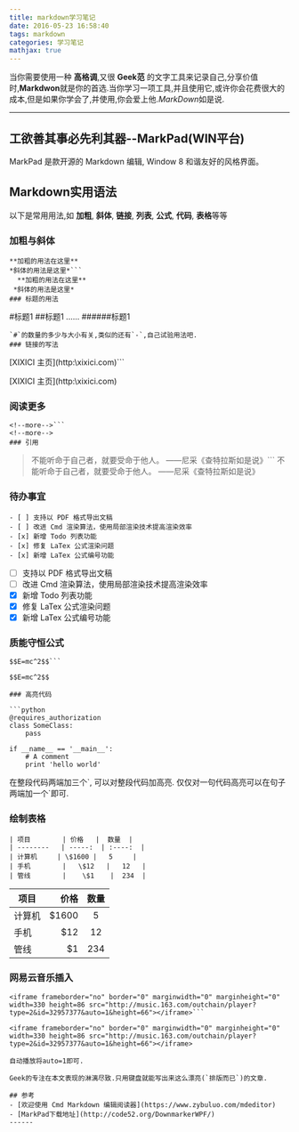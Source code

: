 ```yaml
---
title: markdown学习笔记
date: 2016-05-23 16:58:40
tags: markdown
categories: 学习笔记
mathjax: true
---
```


当你需要使用一种 **高格调**,又很 **Geek范** 的文字工具来记录自己,分享价值时,**Markdwon**就是你的首选.当你学习一项工具,并且使用它,或许你会花费很大的成本,但是如果你学会了,并使用,你会爱上他.*MarkDown*如是说.

------

## 工欲善其事必先利其器--MarkPad(WIN平台)
MarkPad 是款开源的 Markdown 编辑, Window 8 和谐友好的风格界面。

## Markdown实用语法	
 以下是常用用法,如 **加粗**, **斜体**, **链接**, **列表**, **公式**, **代码**, **表格**等等
 
### 加粗与斜体
``` 
**加粗的用法在这里**
*斜体的用法是这里*```
  **加粗的用法在这里**
 *斜体的用法是这里*
### 标题的用法
```
#标题1
##标题1
......
######标题1
```
`#`的数量的多少与大小有关,类似的还有`-`,自己试验用法吧.
### 链接的写法
```
[XIXICI 主页](http:\\xixici.com\)```

[XIXICI 主页](http:\\xixici.com\)
 	
### 阅读更多
```
<!--more-->```
<!--more-->
### 引用
```
>不能听命于自己者，就要受命于他人。
——尼采《查特拉斯如是说》```
>不能听命于自己者，就要受命于他人。
——尼采《查特拉斯如是说》

###  待办事宜
```
- [ ] 支持以 PDF 格式导出文稿
- [ ] 改进 Cmd 渲染算法，使用局部渲染技术提高渲染效率
- [x] 新增 Todo 列表功能
- [x] 修复 LaTex 公式渲染问题
- [x] 新增 LaTex 公式编号功能
```

- [ ] 支持以 PDF 格式导出文稿
- [ ] 改进 Cmd 渲染算法，使用局部渲染技术提高渲染效率
- [x] 新增 Todo 列表功能
- [x] 修复 LaTex 公式渲染问题
- [x] 新增 LaTex 公式编号功能

### 质能守恒公式

```
$$E=mc^2$$```

$$E=mc^2$$

### 高亮代码

```python
@requires_authorization
class SomeClass:
    pass

if __name__ == '__main__':
    # A comment
    print 'hello world'
```
在整段代码两端加三个\`,  可以对整段代码加高亮.
仅仅对一句代码高亮可以在句子两端加一个\`即可.

### 绘制表格
```
| 项目        | 价格   |  数量  |
| --------   | -----:  | :----:  |
| 计算机     | \$1600 |   5     |
| 手机        |   \$12   |   12   |
| 管线        |    \$1    |  234  |
```
| 项目        | 价格   |  数量  |
| --------   | -----:  | :----:  |
| 计算机     | \$1600 |   5     |
| 手机        |   \$12   |   12   |
| 管线        |    \$1    |  234  |

### 网易云音乐插入
```
<iframe frameborder="no" border="0" marginwidth="0" marginheight="0" width=330 height=86 src="http://music.163.com/outchain/player?type=2&id=32957377&auto=1&height=66"></iframe>```

<iframe frameborder="no" border="0" marginwidth="0" marginheight="0" width=330 height=86 src="http://music.163.com/outchain/player?type=2&id=32957377&auto=1&height=66"></iframe>

自动播放将auto=1即可.

Geek的专注在本文表现的淋漓尽致.只用键盘就能写出来这么漂亮(`排版而已`)的文章.

## 参考
- [欢迎使用 Cmd Markdown 编辑阅读器](https://www.zybuluo.com/mdeditor)
- [MarkPad下载地址](http://code52.org/DownmarkerWPF/)
------
